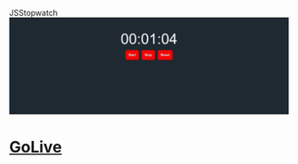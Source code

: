 JSStopwatch
![logo](https://github.com/lalitUnstopable/JSStopwatch/blob/master/images/JsStopWatch.jpeg)
# [GoLive](https://flourishing-faloodeh-baec92.netlify.app/)

